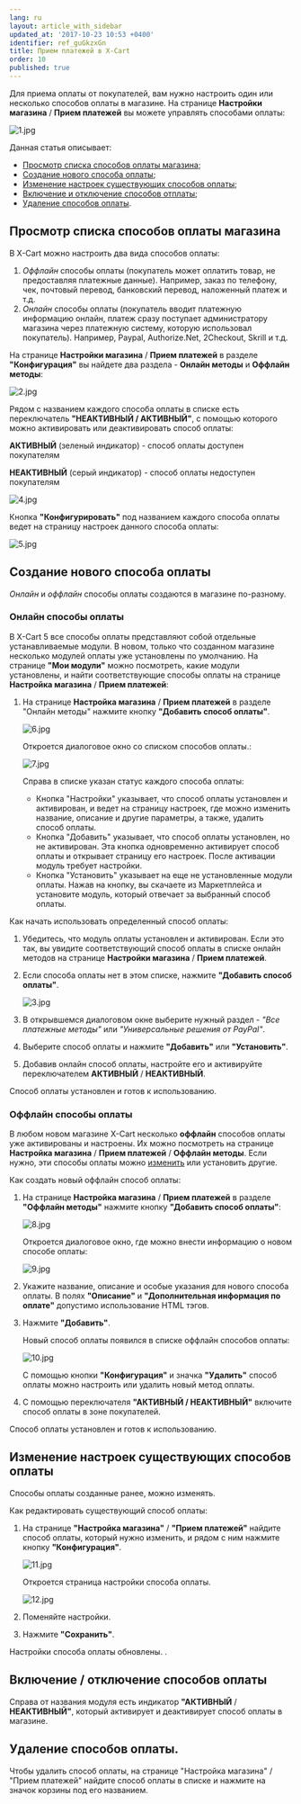 ```yaml
---
lang: ru
layout: article_with_sidebar
updated_at: '2017-10-23 10:53 +0400'
identifier: ref_guGkzxGn
title: Прием платежей в X-Cart
order: 10
published: true
---
```

Для приема оплаты от покупателей, вам нужно настроить один или несколько способов оплаты в магазине. На странице **Настройки магазина** / **Прием платежей** вы можете управлять способами оплаты:

![1.jpg]({{site.baseurl}}/attachments/ref_guGkzxGn/1.jpg)

Данная статья описывает:

*   [Просмотр списка способов оплаты магазина](#viewingyour-stores-payment-methods-list);
*   [Создание нового способа оплаты](#adding-payment-methods);
*   [Изменение настроек существующих способов оплаты](#editing-existing-payment-methods);
*   [Включение и отключение способов отплаты](#enabling--disabling-payment-methods);
*   [Удаление способов оплаты](#deleting-payment-methods).

## Просмотр списка способов оплаты магазина

В X-Cart можно настроить два вида способов оплаты:

1.  _Оффлайн_ способы оплаты (покупатель может оплатить товар, не предоставляя платежные данные). Например, заказ по телефону, чек, почтовый перевод, банковский перевод, наложенный платеж и т.д.  
2.  _Онлайн_ способы оплаты (покупатель вводит платежную информацию онлайн, платеж сразу поступает администратору магазина через платежную систему, которую использовал покупатель). Например, Paypal, Authorize.Net, 2Checkout, Skrill и т.д.

На странице **Настройки магазина** / **Прием платежей** в разделе **"Конфигурация"** вы найдете два раздела - **Онлайн методы** и **Оффлайн методы**:

![2.jpg]({{site.baseurl}}/attachments/ref_guGkzxGn/2.jpg)

Рядом с названием каждого способа оплаты в списке есть переключатель **"НЕАКТИВНЫЙ / АКТИВНЫЙ"**, с помощью которого можно активировать или деактивировать способ оплаты: 

**АКТИВНЫЙ** (зеленый индикатор) - способ оплаты доступен покупателям

**НЕАКТИВНЫЙ** (серый индикатор) - способ оплаты недоступен покупателям

![4.jpg]({{site.baseurl}}/attachments/ref_guGkzxGn/4.jpg)

Кнопка **"Конфигурировать"** под названием каждого способа оплаты ведет на страницу настроек данного способа оплаты:

![5.jpg]({{site.baseurl}}/attachments/ref_guGkzxGn/5.jpg)

## Создание нового способа оплаты

_Онлайн_ и _оффлайн_ способы оплаты создаются в магазине по-разному. 

### Онлайн способы оплаты

В X-Cart 5 все способы оплаты представляют собой отдельные устанавливаемые модули. В новом, только что созданном магазине несколько модулей оплаты уже установлены по умолчанию. На странице **"Мои модули"** можно посмотреть, какие модули установлены, и найти соответствующие способы оплаты на странице **Настройка магазина** / **Прием платежей**:

1.  На странице **Настройка магазина** / **Прием платежей** в разделе "Онлайн методы" нажмите кнопку **"Добавить способ оплаты"**. 

    ![6.jpg]({{site.baseurl}}/attachments/ref_guGkzxGn/6.jpg)

    Откроется диалоговое окно со списком способов оплаты.:

    ![7.jpg]({{site.baseurl}}/attachments/ref_guGkzxGn/7.jpg)

    Справа в списке указан статус каждого способа оплаты:

    *   Кнопка "Настройки" указывает, что способ оплаты установлен и активирован, и ведет на страницу настроек, где можно изменить название, описание и другие параметры, а также, удалить способ оплаты. 
    *   Кнопка "Добавить" указывает, что способ оплаты установлен, но не активирован. Эта кнопка одновременно активирует способ оплаты и открывает страницу его настроек. После активации модуль требует настройки.
    *   Кнопка "Установить" указывает на еще не установленные модули оплаты. Нажав на кнопку, вы скачаете из Маркетплейса и установите модуль, который отвечает за выбранный способ оплаты. 

Как начать использовать определенный способ оплаты:

1.  Убедитесь, что модуль оплаты установлен и активирован. Если это так, вы увидите соответствующий способ оплаты в списке онлайн методов на странице **Настройки магазина** / **Прием платежей**.
2.  Если способа оплаты нет в этом списке, нажмите **"Добавить способ оплаты"**. 
    
    ![3.jpg]({{site.baseurl}}/attachments/ref_guGkzxGn/3.jpg)


3.  В открывшемся диалоговом окне выберите нужный раздел - _"Все платежные методы"_ или _"Универсальные решения от PayPal"_.
4.  Выберите способ оплаты и нажмите **"Добавить"** или **"Установить"**.
5.  Добавив онлайн способ оплаты, настройте его и активируйте переключателем **АКТИВНЫЙ** / **НЕАКТИВНЫЙ**.

Способ оплаты установлен и готов к использованию. 

### Оффлайн способы оплаты

В любом новом магазине X-Cart несколько **оффлайн** способов оплаты уже активированы и настроены. Их можно посмотреть на странице **Настройка магазина** / **Прием платежей** / **Оффлайн методы**. Если нужно, эти способы оплаты можно [изменить](#editing-existing-payment-methods) или установить другие.

Как создать новый оффлайн способ оплаты:

1.  На странице **Настройка магазина** / **Прием платежей**  в разделе **"Оффлайн методы"** нажмите кнопку **"Добавить способ оплаты"**:

    ![8.jpg]({{site.baseurl}}/attachments/ref_guGkzxGn/8.jpg)

    Откроется диалоговое окно, где можно внести  информацию о новом способе оплаты:

    ![9.jpg]({{site.baseurl}}/attachments/ref_guGkzxGn/9.jpg)

2.  Укажите название, описание и особые указания для нового способа оплаты. В полях **"Описание"** и **"Дополнительная информация по оплате"** допустимо использование HTML тэгов. 

3.  Нажмите **"Добавить"**.

    Новый способ оплаты появился в списке оффлайн способов оплаты:

    ![10.jpg]({{site.baseurl}}/attachments/ref_guGkzxGn/10.jpg)

    С помощью кнопки **"Конфигурация"** и значка **"Удалить"** способ оплаты можно настроить или удалить новый метод оплаты. 

4.  С помощью переключателя **"АКТИВНЫЙ / НЕАКТИВНЫЙ"**  включите способ оплаты в зоне покупателей.

Способ оплаты установлен и готов к использованию. 

## Изменение настроек существующих способов оплаты

Способы оплаты созданные ранее, можно изменять. 

Как редактировать существующий способ оплаты:

1.  На странице **"Настройка магазина"** / **"Прием платежей"** найдите способ оплаты, который нужно изменить, и рядом с ним нажмите кнопку **"Конфигурация"**. 

    ![11.jpg]({{site.baseurl}}/attachments/ref_guGkzxGn/11.jpg)

    Откроется страница настройки способа оплаты. 

    ![12.jpg]({{site.baseurl}}/attachments/ref_guGkzxGn/12.jpg)

2.  Поменяйте настройки.

3.  Нажмите **"Сохранить"**.

Настройки способа оплаты обновлены. .

## Включение / отключение способов оплаты

Справа от названия модуля есть индикатор  **"АКТИВНЫЙ** / **НЕАКТИВНЫЙ"**, который активирует и деактивирует способ оплаты в магазине. 

## Удаление способов оплаты.

Чтобы удалить способ оплаты, на странице "Настройка магазина" / "Прием платежей" найдите способ оплаты в списке и нажмите на значок корзины под его названием.
